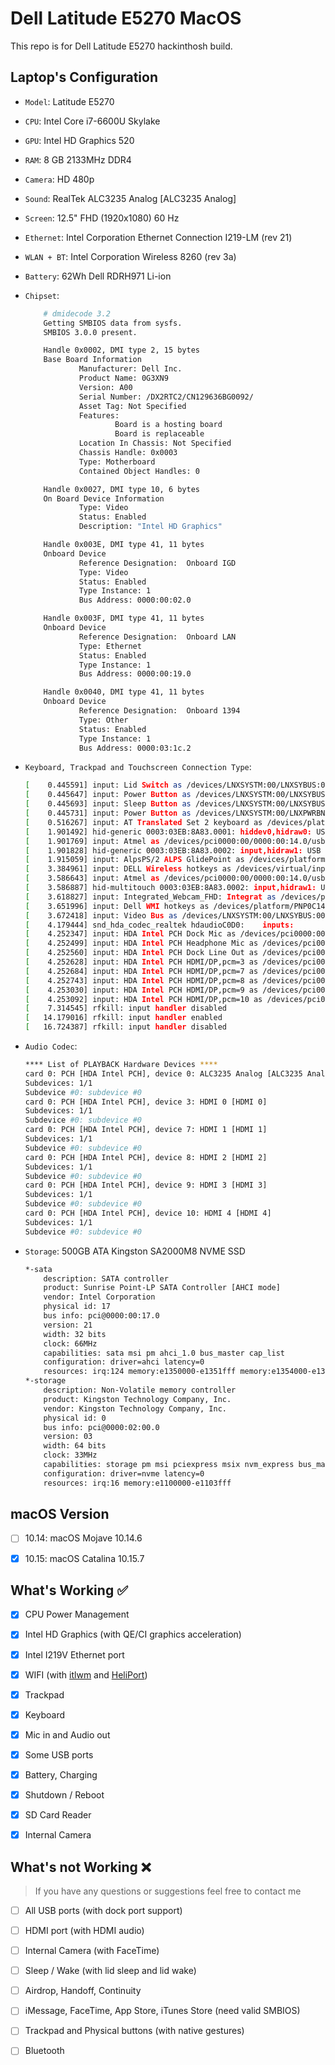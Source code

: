 # Dell Latitude E5270 MacOS

This repo is for Dell Latitude E5270 hackinthosh build.

## Laptop's Configuration

- `Model`: Latitude E5270

- `CPU`: Intel Core i7-6600U Skylake

- `GPU`: Intel HD Graphics 520

- `RAM`: 8 GB 2133MHz DDR4

- `Camera`: HD 480p

- `Sound`: RealTek ALC3235 Analog [ALC3235 Analog]

- `Screen`: 12.5" FHD (1920x1080) 60 Hz

- `Ethernet`: Intel Corporation Ethernet Connection I219-LM (rev 21)

- `WLAN + BT`: Intel Corporation Wireless 8260 (rev 3a)

- `Battery`: 62Wh Dell RDRH971 Li-ion

- `Chipset`:
  
    ```bash
        # dmidecode 3.2
        Getting SMBIOS data from sysfs.
        SMBIOS 3.0.0 present.

        Handle 0x0002, DMI type 2, 15 bytes
        Base Board Information
                Manufacturer: Dell Inc.
                Product Name: 0G3XN9
                Version: A00
                Serial Number: /DX2RTC2/CN129636BG0092/
                Asset Tag: Not Specified
                Features:
                        Board is a hosting board
                        Board is replaceable
                Location In Chassis: Not Specified
                Chassis Handle: 0x0003
                Type: Motherboard
                Contained Object Handles: 0

        Handle 0x0027, DMI type 10, 6 bytes
        On Board Device Information
                Type: Video
                Status: Enabled
                Description: "Intel HD Graphics"

        Handle 0x003E, DMI type 41, 11 bytes
        Onboard Device
                Reference Designation:  Onboard IGD
                Type: Video
                Status: Enabled
                Type Instance: 1
                Bus Address: 0000:00:02.0

        Handle 0x003F, DMI type 41, 11 bytes
        Onboard Device
                Reference Designation:  Onboard LAN
                Type: Ethernet
                Status: Enabled
                Type Instance: 1
                Bus Address: 0000:00:19.0

        Handle 0x0040, DMI type 41, 11 bytes
        Onboard Device
                Reference Designation:  Onboard 1394
                Type: Other
                Status: Enabled
                Type Instance: 1
                Bus Address: 0000:03:1c.2
    ```
  
- `Keyboard, Trackpad and Touchscreen Connection Type`:
  
    ```bash
    [    0.445591] input: Lid Switch as /devices/LNXSYSTM:00/LNXSYBUS:00/PNP0C0D:00/input/input0
    [    0.445647] input: Power Button as /devices/LNXSYSTM:00/LNXSYBUS:00/PNP0C0C:00/input/input1
    [    0.445693] input: Sleep Button as /devices/LNXSYSTM:00/LNXSYBUS:00/PNP0C0E:00/input/input2
    [    0.445731] input: Power Button as /devices/LNXSYSTM:00/LNXPWRBN:00/input/input3
    [    0.516267] input: AT Translated Set 2 keyboard as /devices/platform/i8042/serio0/input/input4
    [    1.901492] hid-generic 0003:03EB:8A83.0001: hiddev0,hidraw0: USB HID v1.11 Device [Atmel] on usb-0000:00:14.0-9/input0
    [    1.901769] input: Atmel as /devices/pci0000:00/0000:00:14.0/usb1/1-9/1-9:1.1/0003:03EB:8A83.0002/input/input7
    [    1.901828] hid-generic 0003:03EB:8A83.0002: input,hidraw1: USB HID v1.11 Device [Atmel] on usb-0000:00:14.0-9/input1
    [    1.915059] input: AlpsPS/2 ALPS GlidePoint as /devices/platform/i8042/serio1/input/input6
    [    3.384961] input: DELL Wireless hotkeys as /devices/virtual/input/input8
    [    3.586643] input: Atmel as /devices/pci0000:00/0000:00:14.0/usb1/1-9/1-9:1.1/0003:03EB:8A83.0002/input/input9
    [    3.586887] hid-multitouch 0003:03EB:8A83.0002: input,hidraw1: USB HID v1.11 Device [Atmel] on usb-0000:00:14.0-9/input1
    [    3.618827] input: Integrated_Webcam_FHD: Integrat as /devices/pci0000:00/0000:00:14.0/usb1/1-2/1-2:1.0/input/input10
    [    3.651996] input: Dell WMI hotkeys as /devices/platform/PNP0C14:01/wmi_bus/wmi_bus-PNP0C14:01/9DBB5994-A997-11DA-B012-B622A1EF5492/input/input11
    [    3.672418] input: Video Bus as /devices/LNXSYSTM:00/LNXSYBUS:00/PNP0A08:00/LNXVIDEO:00/input/input12
    [    4.179444] snd_hda_codec_realtek hdaudioC0D0:    inputs:
    [    4.252347] input: HDA Intel PCH Dock Mic as /devices/pci0000:00/0000:00:1f.3/sound/card0/input13
    [    4.252499] input: HDA Intel PCH Headphone Mic as /devices/pci0000:00/0000:00:1f.3/sound/card0/input14
    [    4.252560] input: HDA Intel PCH Dock Line Out as /devices/pci0000:00/0000:00:1f.3/sound/card0/input15
    [    4.252628] input: HDA Intel PCH HDMI/DP,pcm=3 as /devices/pci0000:00/0000:00:1f.3/sound/card0/input16
    [    4.252684] input: HDA Intel PCH HDMI/DP,pcm=7 as /devices/pci0000:00/0000:00:1f.3/sound/card0/input17
    [    4.252743] input: HDA Intel PCH HDMI/DP,pcm=8 as /devices/pci0000:00/0000:00:1f.3/sound/card0/input18
    [    4.253030] input: HDA Intel PCH HDMI/DP,pcm=9 as /devices/pci0000:00/0000:00:1f.3/sound/card0/input19
    [    4.253092] input: HDA Intel PCH HDMI/DP,pcm=10 as /devices/pci0000:00/0000:00:1f.3/sound/card0/input20
    [    7.314545] rfkill: input handler disabled
    [   14.179016] rfkill: input handler enabled
    [   16.724387] rfkill: input handler disabled
    ```

- `Audio Codec`:
  
    ```bash
    **** List of PLAYBACK Hardware Devices ****
    card 0: PCH [HDA Intel PCH], device 0: ALC3235 Analog [ALC3235 Analog]
    Subdevices: 1/1
    Subdevice #0: subdevice #0
    card 0: PCH [HDA Intel PCH], device 3: HDMI 0 [HDMI 0]
    Subdevices: 1/1
    Subdevice #0: subdevice #0
    card 0: PCH [HDA Intel PCH], device 7: HDMI 1 [HDMI 1]
    Subdevices: 1/1
    Subdevice #0: subdevice #0
    card 0: PCH [HDA Intel PCH], device 8: HDMI 2 [HDMI 2]
    Subdevices: 1/1
    Subdevice #0: subdevice #0
    card 0: PCH [HDA Intel PCH], device 9: HDMI 3 [HDMI 3]
    Subdevices: 1/1
    Subdevice #0: subdevice #0
    card 0: PCH [HDA Intel PCH], device 10: HDMI 4 [HDMI 4]
    Subdevices: 1/1
    Subdevice #0: subdevice #0
    ```

- `Storage`: 500GB ATA Kingston SA2000M8 NVME SSD
  
    ```bash
    *-sata                    
        description: SATA controller
        product: Sunrise Point-LP SATA Controller [AHCI mode]
        vendor: Intel Corporation
        physical id: 17
        bus info: pci@0000:00:17.0
        version: 21
        width: 32 bits
        clock: 66MHz
        capabilities: sata msi pm ahci_1.0 bus_master cap_list
        configuration: driver=ahci latency=0
        resources: irq:124 memory:e1350000-e1351fff memory:e1354000-e13540ff ioport:f090(size=8) ioport:f080(size=4) ioport:f060(size=32) memory:e1353000-e13537ff
    *-storage
        description: Non-Volatile memory controller
        product: Kingston Technology Company, Inc.
        vendor: Kingston Technology Company, Inc.
        physical id: 0
        bus info: pci@0000:02:00.0
        version: 03
        width: 64 bits
        clock: 33MHz
        capabilities: storage pm msi pciexpress msix nvm_express bus_master cap_list
        configuration: driver=nvme latency=0
        resources: irq:16 memory:e1100000-e1103fff
    ```

## macOS Version

- [ ] 10.14: macOS Mojave 10.14.6

- [x] 10.15: macOS Catalina 10.15.7

## What's Working :white_check_mark:

- [x] CPU Power Management

- [x] Intel HD Graphics (with QE/CI graphics acceleration)

- [x] Intel I219V Ethernet port

- [x] WIFI (with [itlwm](https://github.com/OpenIntelWireless/itlwm) and [HeliPort](https://github.com/OpenIntelWireless/HeliPort))

- [x] Trackpad

- [x] Keyboard

- [x] Mic in and Audio out

- [x] Some USB ports

- [x] Battery, Charging

- [x] Shutdown / Reboot

- [x] SD Card Reader

- [x] Internal Camera 

## What's not Working :x:

> If you have any questions or suggestions feel free to contact me

- [ ] All USB ports (with dock port support)

- [ ] HDMI port (with HDMI audio)

- [ ] Internal Camera (with FaceTime)

- [ ] Sleep / Wake (with lid sleep and lid wake)

- [ ] Airdrop, Handoff, Continuity

- [ ] iMessage, FaceTime, App Store, iTunes Store (need valid SMBIOS)

- [ ] Trackpad and Physical buttons (with native gestures)

- [ ] Bluetooth

